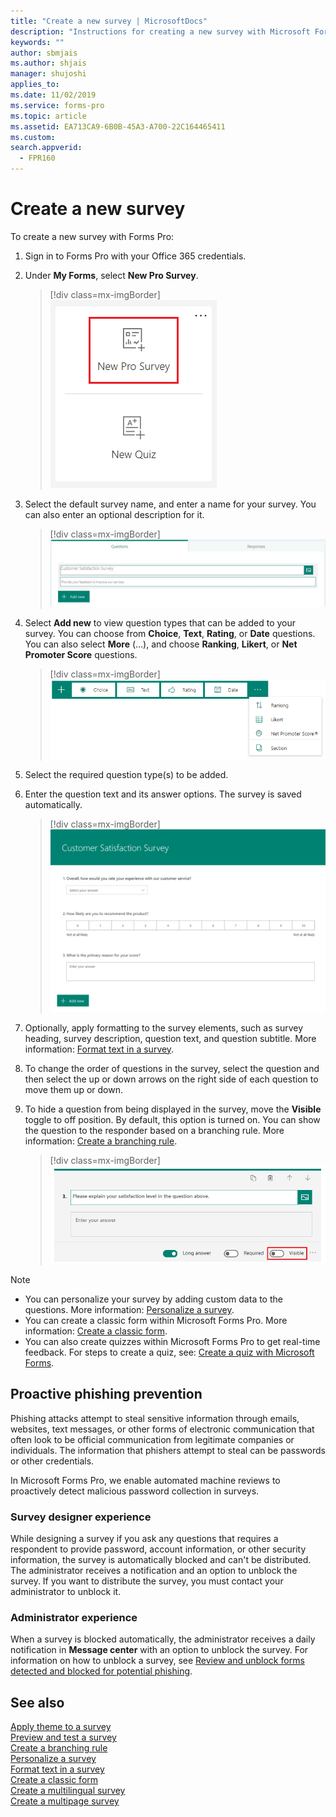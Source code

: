 ```yaml
---
title: "Create a new survey | MicrosoftDocs"
description: "Instructions for creating a new survey with Microsoft Forms Pro"
keywords: ""
author: sbmjais
ms.author: shjais
manager: shujoshi
applies_to: 
ms.date: 11/02/2019
ms.service: forms-pro
ms.topic: article
ms.assetid: EA713CA9-6B0B-45A3-A700-22C164465411
ms.custom: 
search.appverid:
  - FPR160
---
```


# Create a new survey

To create a new survey with Forms Pro:

1.	Sign in to Forms Pro with your Office 365 credentials.

2.	Under **My Forms**, select **New Pro Survey**.

    > [!div class=mx-imgBorder]
    > ![New survey](media/new-survey-button.png "New survey") 

3.	Select the default survey name, and enter a name for your survey. You can also enter an optional description for it.

    > [!div class=mx-imgBorder]
    > ![Add survey title and description](media/survey-title.png "Add survey title and description") 

4.	Select **Add new** to view question types that can be added to your survey. You can choose from **Choice**, **Text**, **Rating**, or **Date** questions. You can also select **More** (...), and choose **Ranking**, **Likert**, or **Net Promoter Score** questions.

    > [!div class=mx-imgBorder]
    > ![Question types](media/ques-types.png "Question types") 

5.	Select the required question type(s) to be added.

6.	Enter the question text and its answer options. The survey is saved automatically.

    > [!div class=mx-imgBorder]
    > ![Survey](media/survey.png "Survey") 

7. Optionally, apply formatting to the survey elements, such as survey heading, survey description, question text, and question subtitle. More information: [Format text in a survey](survey-text-format.md).

8. To change the order of questions in the survey, select the question and then select the up or down arrows on the right side of each question to move them up or down.

9. To hide a question from being displayed in the survey, move the **Visible** toggle to off position. By default, this option is turned on. You can show the question to the responder based on a branching rule. More information: [Create a branching rule](create-branching-rule.md).

    > [!div class=mx-imgBorder]
    > ![Question visibility](media/visibility-option.png "Question visibility") 

> [!NOTE]
> - You can personalize your survey by adding custom data to the questions. More information: [Personalize a survey](personalize-survey.md).
> - You can create a classic form within Microsoft Forms Pro. More information: [Create a classic form](create-classic-form.md).
> - You can also create quizzes within Microsoft Forms Pro to get real-time feedback. For steps to create a quiz, see: [Create a quiz with Microsoft Forms](https://support.office.com/article/create-a-quiz-with-microsoft-forms-a082a018-24a1-48c1-b176-4b3616cdc83d).

## Proactive phishing prevention

Phishing attacks attempt to steal sensitive information through emails, websites, text messages, or other forms of electronic communication that often look to be official communication from legitimate companies or individuals. The information that phishers attempt to steal can be passwords or other credentials.

In Microsoft Forms Pro, we enable automated machine reviews to proactively detect malicious password collection in surveys.

### Survey designer experience

While designing a survey if you ask any questions that requires a respondent to provide password, account information, or other security information, the survey is automatically blocked and can't be distributed. The administrator receives a notification and an option to unblock the survey. If you want to distribute the survey, you must contact your administrator to unblock it.

### Administrator experience

When a survey is blocked automatically, the administrator receives a daily notification in **Message center** with an option to unblock the survey. For information on how to unblock a survey, see [Review and unblock forms detected and blocked for potential phishing](https://support.office.com/article/review-and-unblock-forms-detected-and-blocked-for-potential-phishing-879a90d7-6ef9-4145-933a-fb53a430bced).

## See also

[Apply theme to a survey](apply-theme.md)<br>
[Preview and test a survey](preview-test-survey.md)<br>
[Create a branching rule](create-branching-rule.md)<br>
[Personalize a survey](personalize-survey.md)<br>
[Format text in a survey](survey-text-format.md)<br>
[Create a classic form](create-classic-form.md)<br>
[Create a multilingual survey](create-multilingual-survey.md)<br>
[Create a multipage survey](create-multipage-survey.md)
